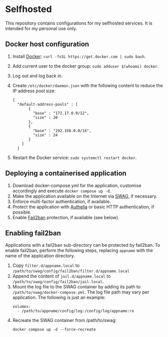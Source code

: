 # Selfhosted

This repository contains configurations for my selfhosted services. It is intended for my personal use only.

## Docker host configuration

1. Install [Docker](https://docs.docker.com/get-docker): `curl -fsSL https://get.docker.com | sudo bash`.
2. Add current user to the docker group: `sudo adduser $(whoami) docker`.
3. Log out and log back in.
4. Create `/etc/docker/daemon.json` with the following content to reduce the IP address pool size:
   
   ```
   {
     "default-address-pools" : [
          {
            "base" : "172.17.0.0/12",
            "size" : 20
          },
          {
            "base" : "192.168.0.0/16",
            "size" : 24
          }
       ]
     }
   ```
   
6. Restart the Docker service: `sudo systemctl restart docker`.

## Deploying a containerised application

1. Download docker-compose.yml for the application, customise accordingly and execute `docker compose up -d`.
2. Make the application available on the Internet via [SWAG](https://github.com/linuxserver/docker-swag), if necessary.
3. Enforce multi-factor authentication, if available.
4. Protect the application with [Authelia](https://github.com/authelia/authelia) or basic HTTP authentication, if possible.
5. Enable [Fail2ban](https://github.com/fail2ban/fail2ban) protection, if available (see below).

## Enabling fail2ban

Applications with a fail2ban sub-directory can be protected by fail2ban. To enable fail2ban, perform the following steps, replacing `appname` with the name of the application directory.

1. Copy `filter.d/appname.local` to `/path/to/swag/config/fail2ban/filter.d/appname.local`
1. Append the content of `jail.d/appname.local` to `/path/to/swag/config/fail2ban/jail.local`.
1. Mount the log file to the SWAG container by adding its path to `/path/to/swag/docker-compose.yml`. The log file path may vary per application. The following is just an example:
   ```
   volumes:
     - /path/to/appname/config/log:/config/log/appname:ro
   ```
1. Recreate the SWAG container from /path/to/swag:
   ```
   docker compose up -d --force-recreate
   ```
